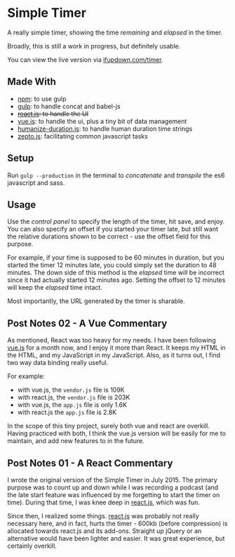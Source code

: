 Simple Timer
============

A really simple timer, showing the time *remaining* and *elapsed* in the timer.

Broadly, this is still a work in progress, but definitely usable.

You can view the live version via [ifupdown.com/timer](http://ifupdown.com/timer/).

Made With
---------

* [npm](https://www.npmjs.com/): to use gulp
* [gulp](http://gulpjs.com/): to handle concat and babel-js
* ~~[react.js](http://facebook.github.io/react/): to handle the UI~~
* [vue.js](http://vuejs.org/): to handle the ui, plus a tiny bit of data management
* [humanize-duration.js](https://github.com/EvanHahn/HumanizeDuration.js): to handle human duration time strings
* [zepto.js](http://zeptojs.com/): facilitating common javascript tasks

Setup
-----

Run `gulp --production` in the terminal to *concatenate* and *transpile* the es6 javascript and sass.

Usage
-----

Use the *control panel* to specify the length of the timer, hit save, and enjoy. You can also specify an offset if you started your timer late, but still want the relative durations shown to be correct - use the offset field for this purpose.

For example, if your time is supposed to be 60 minutes in duration, but you started the timer 12 minutes late, you could simply set the duration to 48 minutes. The down side of this method is the *elapsed* time will be incorrect since it had actually started 12 minutes ago. Setting the offset to 12 minutes will keep the *elapsed* time intact.

Most importantly, the URL generated by the timer is sharable.

Post Notes 02 - A Vue Commentary
--------------------------------

As mentioned, React was too heavy for my needs. I have been following [vue.js](http://vuejs.org/) for a month now, and I enjoy it more than React. It keeps my HTML in the HTML, and my JavaScript in my JavaScript. Also, as it turns out, I find two way data binding really useful.

For example:
* with vue.js, the `vendor.js` file is 109K
* with react.js, the `vendor.js` file is 203K
* with vue.js, the `app.js` file is only 1.6K
* with react.js the `app.js` file is 2.8K

In the scope of this tiny project, surely both vue and react are overkill. Having practiced with both, I think the vue.js version will be easily for me to maintain, and add new features to in the future.

Post Notes 01 - A React Commentary
----------------------------------

I wrote the original version of the Simple Timer in July 2015. The primary purpose was to count up and down while I was recording a podcast (and the late start feature was influenced by me forgetting to start the timer on time). During that time, I was knee deep in [react.js](http://facebook.github.io/react/), which was fun.

Since then, I realized some things. [react.js](http://facebook.github.io/react/) was probably not really necessary here, and in fact, hurts the timer - 600kb (before compression) is allocated towards react.js and its add-ons. Straight up jQuery or an alternative would have been lighter and easier. It was great experience, but certainly overkill.
